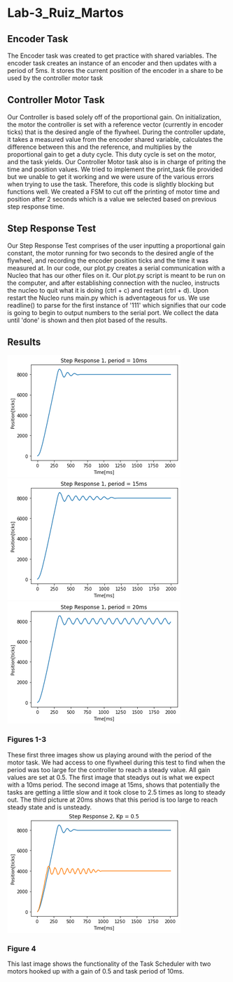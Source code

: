 # Lab-3_Ruiz_Martos
## **Encoder Task**
 The Encoder task was created to get practice with shared variables. The encoder task creates an instance of an encoder and then updates with a period of 5ms. It stores the current position of the encoder in a share to be used by the controller motor task
## **Controller Motor Task**
 Our Controller is based solely off of the proportional gain. On initialization, the motor the controller is set with a reference vector (currently in encoder ticks) that is the desired angle of the flywheel. During the controller update, it takes a measured value from the encoder shared variable, calculates the difference between this and the reference, and multiplies by the proportional gain to get a duty cycle. This duty cycle is set on the motor, and the task yields. Our Controller Motor task also is in charge of priting the time and position values. We tried to implement the print_task file provided but we unable to get it working and we were usure of the various errors when trying to use the task. Therefore, this code is slightly blocking but functions well. We created a FSM to cut off the printing of motor time and position after 2 seconds which is a value we selected based on previous step response time.
## **Step Response Test**
 Our Step Response Test comprises of the user inputting a proportional gain constant, the motor running for two seconds to the desired angle of the flywheel, and recording the encoder position ticks and the time it was measured at. In our code, our plot.py creates a serial communication with a Nucleo that has our other files on it. Our plot.py script is meant to be run on the computer, and after establishing connection with the nucleo, instructs the nucleo to quit what it is doing (ctrl + c) and restart (ctrl + d). Upon restart the Nucleo runs main.py which is adventageous for us. We use readline() to parse for the first instance of '111' which signifies that our code is going to begin to output numbers to the serial port. We collect the data until 'done' is shown and then plot based of the results.
## Results
![Kp = 0.1](period_10ms.png)
![alt text](period_15ms.png)
![alt text](period_20ms.png)
### Figures 1-3
 These first three images show us playing around with the period of the motor task. We had access to one flywheel during this test to find when the period was too large for the controller to reach a steady value. All gain values are set at 0.5. The first image that steadys out is what we expect with a 10ms period. The second image at 15ms, shows that potentially the tasks are getting a little slow and it took close to 2.5 times as long to steady out. The third picture at 20ms shows that this period is too large to reach steady state and is unsteady.
![alt text](kp_0.5.png)
### Figure 4
 This last image shows the functionality of the Task Scheduler with two motors hooked up with a gain of 0.5 and task period of 10ms. 
